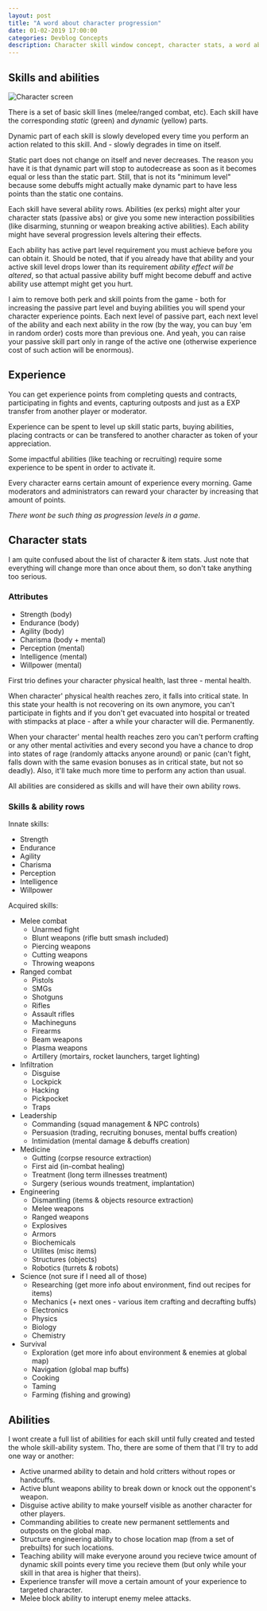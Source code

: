 ```yaml
---
layout: post
title: "A word about character progression"
date: 01-02-2019 17:00:00
categories: Devblog Concepts
description: Character skill window concept, character stats, a word about weapons and damage types.
---
```


## Skills and abilities

![Character screen](https://res.cloudinary.com/drpez49fp/image/upload/v1549032413/Progression.png)

There is a set of basic skill lines (melee/ranged combat, etc). Each skill have the corresponding *static* (green) and *dynamic* (yellow) parts. 

Dynamic part of each skill is slowly developed every time you perform an action related to this skill. And - slowly degrades in time on itself. 

Static part does not change on itself and never decreases. The reason you have it is that dynamic part will stop to autodecrease as soon as it becomes equal or less than the static part. Still, that is not its "minimum level" because some debuffs might actually make dynamic part to have less points than the static one contains.

Each skill have several ability rows. Abilities (ex perks) might alter your character stats (passive abs) or give you some new interaction possibilities (like disarming, stunning or weapon breaking active abilities). Each ability might have several progression levels altering their effects. 

Each ability has active part level requirement you must achieve before you can obtain it. Should be noted, that if you already have that ability and your active skill level drops lower than its requirement *ability effect will be altered*, so that actual passive ability buff might become debuff and active ability use attempt might get you hurt. 

I aim to remove both perk and skill points from the game - both for increasing the passive part level and buying abilities you will spend your character experience points. Each next level of passive part, each next level of the ability and each next ability in the row (by the way, you can buy 'em in random order) costs more than previous one. And yeah, you can raise your passive skill part only in range of the active one (otherwise experience cost of such action will be enormous).

## Experience

You can get experience points from completing quests and contracts, participating in fights and events, capturing outposts and just as a EXP transfer from another player or moderator.

Experience can be spent to level up skill static parts, buying abilities, placing contracts or can
be transfered to another character as token of your appreciation.

Some impactful abilities (like teaching or recruiting) require some experience to be spent in order to activate it.

Every character earns certain amount of experience every morning. Game moderators and administrators
can reward your character by increasing that amount of points.

*There wont be such thing as progression levels in a game*.

## Character stats

I am quite confused about the list of character & item stats. Just note that everything will change more than once about them, so don't take anything too serious.

### Attributes
- Strength (body)
- Endurance (body)
- Agility (body)
- Charisma (body + mental)
- Perception (mental)
- Intelligence (mental)
- Willpower (mental)

First trio defines your character physical health, last three - mental health.

When character' physical health reaches zero, it falls into critical state. In this state your health is not recovering on its own anymore, you can't participate in fights and if you don't get evacuated into hospital or treated with stimpacks at place - after a while your character will die. Permanently.

When your character' mental health reaches zero you can't perform crafting or any other mental activities and every second you have a chance to drop into states of rage (randomly attacks anyone around) or panic (can't fight, falls down with the same evasion bonuses as in critical state, but not so deadly). Also, it'll take much more time to perform any action than usual.

All abilities are considered as skills and will have their own ability rows.

### Skills & ability rows

Innate skills:

- Strength 
- Endurance
- Agility 
- Charisma
- Perception
- Intelligence 
- Willpower

Acquired skills:

- Melee combat
  - Unarmed fight
  - Blunt weapons (rifle butt smash included)
  - Piercing weapons
  - Cutting weapons
  - Throwing weapons
- Ranged combat
  - Pistols
  - SMGs
  - Shotguns
  - Rifles
  - Assault rifles
  - Machineguns
  - Firearms
  - Beam weapons
  - Plasma weapons
  - Artillery (mortairs, rocket launchers, target lighting)
- Infiltration 
  - Disguise
  - Lockpick
  - Hacking
  - Pickpocket
  - Traps
- Leadership
  - Commanding (squad management & NPC controls)
  - Persuasion (trading, recruiting bonuses, mental buffs creation)
  - Intimidation (mental damage & debuffs creation)
- Medicine
  - Gutting (corpse resource extraction)
  - First aid (in-combat healing)
  - Treatment (long term illnesses treatment)
  - Surgery (serious wounds treatment, implantation)
- Engineering
  - Dismantling (items & objects resource extraction)
  - Melee weapons
  - Ranged weapons
  - Explosives
  - Armors
  - Biochemicals
  - Utilites (misc items)
  - Structures (objects)
  - Robotics (turrets & robots)
- Science (not sure if I need all of those)
  - Researching (get more info about environment, find out recipes for items)
  - Mechanics (+ next ones - various item crafting and decrafting buffs)
  - Electronics
  - Physics
  - Biology
  - Chemistry
- Survival
  - Exploration (get more info about environment & enemies at global map)
  - Navigation (global map buffs)
  - Cooking
  - Taming
  - Farming (fishing and growing)

## Abilities

I wont create a full list of abilities for each skill until fully created and tested the whole skill-ability system. Tho, there are some of them that I'll try to add one way or another:

- Active unarmed ability to detain and hold critters without ropes or handcuffs.
- Active blunt weapons ability to break down or knock out the opponent's weapon.
- Disguise active ability to make yourself visible as another character for other players.
- Commanding abilities to create new permanent settlements and outposts on the global map.
- Structure engineering ability to chose location map (from a set of prebuilts) for such locations.
- Teaching ability will make everyone around you recieve twice amount of dynamic skill points every time you recieve them (but only while your skill in that area is higher that theirs).
- Experience transfer will move a certain amount of your experience to targeted character.
- Melee block ability to interupt enemy melee attacks.